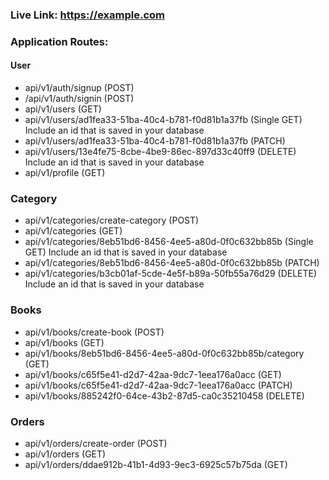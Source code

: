 ### Live Link: https://example.com

### Application Routes:

#### User

- api/v1/auth/signup (POST)
- /api/v1/auth/signin (POST)
- api/v1/users (GET)
- api/v1/users/ad1fea33-51ba-40c4-b781-f0d81b1a37fb (Single GET) Include an id that is saved in your database
- api/v1/users/ad1fea33-51ba-40c4-b781-f0d81b1a37fb (PATCH)
- api/v1/users/13e4fe75-8cbe-4be9-86ec-897d33c40ff9 (DELETE) Include an id that is saved in your database
- api/v1/profile (GET)

### Category

- api/v1/categories/create-category (POST)
- api/v1/categories (GET)
- api/v1/categories/8eb51bd6-8456-4ee5-a80d-0f0c632bb85b (Single GET) Include an id that is saved in your database
- api/v1/categories/8eb51bd6-8456-4ee5-a80d-0f0c632bb85b (PATCH)
- api/v1/categories/b3cb01af-5cde-4e5f-b89a-50fb55a76d29 (DELETE) Include an id that is saved in your database

### Books

- api/v1/books/create-book (POST)
- api/v1/books (GET)
- api/v1/books/8eb51bd6-8456-4ee5-a80d-0f0c632bb85b/category (GET)
- api/v1/books/c65f5e41-d2d7-42aa-9dc7-1eea176a0acc (GET)
- api/v1/books/c65f5e41-d2d7-42aa-9dc7-1eea176a0acc (PATCH)
- api/v1/books/885242f0-64ce-43b2-87d5-ca0c35210458 (DELETE)

### Orders

- api/v1/orders/create-order (POST)
- api/v1/orders (GET)
- api/v1/orders/ddae912b-41b1-4d93-9ec3-6925c57b75da (GET)
